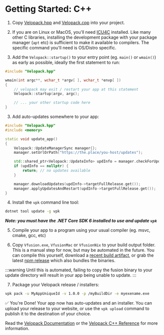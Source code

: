 # Getting Started: C++
<AppliesTo all />

1. Copy [Velopack.hpp](https://github.com/velopack/velopack.fusion/blob/master/for-cpp/Velopack.hpp) and [Velopack.cpp](https://github.com/velopack/velopack.fusion/blob/master/for-cpp/Velopack.cpp) into your project. 

2. If you are on Linux or MacOS, you'll need [ICU4C](https://icu.unicode.org/) installed. Like many other C libraries, 
installing the development package with your package manager (`apt` etc) is sufficient to make it available to compilers. 
The specific command you'll need is OS/Distro specific.

3. Add the `Velopack::startup()` to your entry point (eg. `main()` or `wmain()`) as early as possible, ideally the first statement to run:
```cpp
#include "Velopack.hpp"

wmain(int argc**, wchar_t *argv[ ], wchar_t *envp[ ])
{
    // velopack may exit / restart your app at this statement
    Velopack::startup(argv, argc);

    // ... your other startup code here
}
```

3. Add auto-updates somewhere to your app:
```cpp
#include "Velopack.hpp"
#include <memory>

static void update_app()
{
    Velopack::UpdateManagerSync manager{};
    manager.setUrlOrPath("https://the.place/you-host/updates");

    std::shared_ptr<Velopack::UpdateInfo> updInfo = manager.checkForUpdates();
    if (updInfo == nullptr) {
        return; // no updates available
    }

    manager.downloadUpdates(updInfo->targetFullRelease.get());
    manager.applyUpdatesAndRestart(updInfo->targetFullRelease.get());
}
```

4. Install the `vpk` command line tool:
```sh
dotnet tool update -g vpk
```
***Note: you must have the .NET Core SDK 6 installed to use and update `vpk`***

5. Compile your app to a program using your usual compiler (eg. msvc, cmake, gcc, etc)

6. Copy `Vfusion.exe`, `VfusionMac` or `VfusionNix` to your build output folder. This is a manual step for now, but may be automated in the future. You can compile this yourself, download a [recent build artifact](https://github.com/velopack/velopack.fusion/actions), or grab the latest [npm release](https://www.npmjs.com/package/velopack?activeTab=code) which also bundles the binaries.

:::warning
Until this is automated, failing to copy the fusion binary to your update directory will result in your app being unable to update.
:::

7. Package your Velopack release / installers:
```sh
vpk pack -u MyAppUniqueId -v 1.0.0 -p /myBuildDir -e myexename.exe
```

✅ You're Done! Your app now has auto-updates and an installer.
You can upload your release to your website, or use the `vpk upload` command to publish it to the destination of your choice.

Read the [Velopack Documentation](https://velopack.io/docs) or the [Velopack C++ Reference](https://velopack.io/ref/cpp/) for more information.